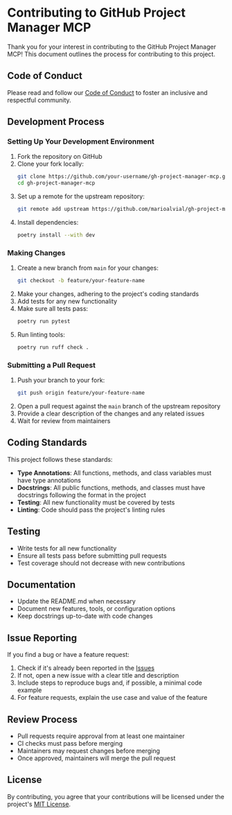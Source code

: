 # Contributing to GitHub Project Manager MCP

Thank you for your interest in contributing to the GitHub Project Manager MCP! This document outlines the process for contributing to this project.

## Code of Conduct

Please read and follow our [Code of Conduct](CODE_OF_CONDUCT.md) to foster an inclusive and respectful community.

## Development Process

### Setting Up Your Development Environment

1. Fork the repository on GitHub
2. Clone your fork locally:
   ```bash
   git clone https://github.com/your-username/gh-project-manager-mcp.git
   cd gh-project-manager-mcp
   ```
3. Set up a remote for the upstream repository:
   ```bash
   git remote add upstream https://github.com/marioalvial/gh-project-manager-mcp.git
   ```
4. Install dependencies:
   ```bash
   poetry install --with dev
   ```

### Making Changes

1. Create a new branch from `main` for your changes:
   ```bash
   git checkout -b feature/your-feature-name
   ```
2. Make your changes, adhering to the project's coding standards
3. Add tests for any new functionality
4. Make sure all tests pass:
   ```bash
   poetry run pytest
   ```
5. Run linting tools:
   ```bash
   poetry run ruff check .
   ```

### Submitting a Pull Request

1. Push your branch to your fork:
   ```bash
   git push origin feature/your-feature-name
   ```
2. Open a pull request against the `main` branch of the upstream repository
3. Provide a clear description of the changes and any related issues
4. Wait for review from maintainers

## Coding Standards

This project follows these standards:

- **Type Annotations**: All functions, methods, and class variables must have type annotations
- **Docstrings**: All public functions, methods, and classes must have docstrings following the format in the project
- **Testing**: All new functionality must be covered by tests
- **Linting**: Code should pass the project's linting rules

## Testing

- Write tests for all new functionality
- Ensure all tests pass before submitting pull requests
- Test coverage should not decrease with new contributions

## Documentation

- Update the README.md when necessary
- Document new features, tools, or configuration options
- Keep docstrings up-to-date with code changes

## Issue Reporting

If you find a bug or have a feature request:

1. Check if it's already been reported in the [Issues](https://github.com/marioalvial/gh-project-manager-mcp/issues)
2. If not, open a new issue with a clear title and description
3. Include steps to reproduce bugs and, if possible, a minimal code example
4. For feature requests, explain the use case and value of the feature

## Review Process

- Pull requests require approval from at least one maintainer
- CI checks must pass before merging
- Maintainers may request changes before merging
- Once approved, maintainers will merge the pull request

## License

By contributing, you agree that your contributions will be licensed under the project's [MIT License](LICENSE). 
